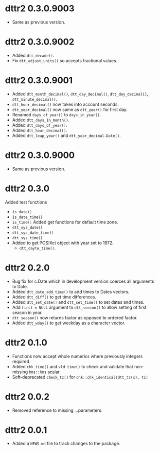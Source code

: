 <!-- NEWS.md is maintained by https://cynkra.github.io/fledge, do not edit -->

# dttr2 0.3.0.9003

- Same as previous version.


# dttr2 0.3.0.9002

- Added `dtt_decade()`.
- Fix `dtt_adjust_units()` so accepts fractional values.


# dttr2 0.3.0.9001

- Added `dtt_month_decimal()`, `dtt_day_decimal()`, `dtt_doy_decimal()`, `dtt_minute_decimal()`.
- `dtt_hour_decimal()` now takes into account seconds.
- `dtt_year_decimal()` now same as `dtt_year()` for first day.
- Renamed `days_of_year()` to `days_in_year()`.
- Added `dtt_days_in_month()`.
- Added `dtt_days_of_year()`.
- Added `dtt_hour_decimal()`.
- Added `dtt_leap_year()` and `dtt_year_decimal.Date()`.


# dttr2 0.3.0.9000

- Same as previous version.


# dttr2 0.3.0

Added test functions
  - `is_date()`
  - `is_date_time()`
  - `is_time()`
Added get functions for default time zone.
  - `dtt_sys_date()`
  - `dtt_sys_date_time()`
  - `dtt_sys_time()`
- Added to get POSIXct object with year set to 1972.
  - `dtt_dayte_time()`.

# dttr2 0.2.0

- Bug fix for c.Date which in development version coerces all arguments to Date.
- Added `dtt_date_add_time()` to add times to Dates vectors.
- Added `dtt_diff()` to get time differences.
- Added `dtt_set_date()` and `dtt_set_time()` to set dates and times.
- Add `first = NULL` argument to `dtt_season()` to allow setting of first season in year.
- `dtt_season()` now returns factor as opposed to ordered factor.
- Added `dtt_wday()` to get weekday as a character vector.

# dttr2 0.1.0

- Functions now accept whole numerics where previously integers required.
- Added `chk_time()` and `vld_time()` to check and validate that non-missing `hms::hms` scalar.
- Soft-deprecated `check_tz()` for `chk::chk_identical(dtt_tz(x), tz)`

# dttr2 0.0.2

- Removed reference to missing ...parameters.

# dttr2 0.0.1

- Added a `NEWS.md` file to track changes to the package.
